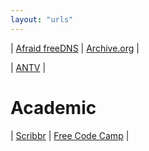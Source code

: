 ```yaml
---
layout: "urls"
---
```


| [Afraid freeDNS](https://freedns.afraid.org/) | [Archive.org](https://archive.org/) |

| [ANTV](https://visionplus.okezone.com/play/12-antv) |

# Academic

| [Scribbr](https://www.youtube.com/c/Scribbr-us) | [Free Code Camp](https://www.youtube.com/c/Freecodecamp) |



